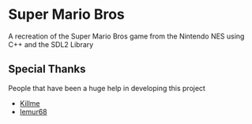 
# Super Mario Bros

A recreation of the Super Mario Bros game from the Nintendo NES using C++ and the SDL2 Library



## Special Thanks
People that have been a huge help in developing this project
 - [Killme](https://github.com/killme)
 - [lemur68](https://github.com/friedkeenan/)

